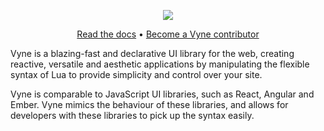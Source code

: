 <!-- 
    (c) 2022 Vyne.lua
    README.md
--> 
<p align="center">
    <img src="https://i.ibb.co/py56mbd/text-1663966555825.png">
</p>

<p align="center">
    <a href=".">Read the docs</a> • <a href=".">Become a Vyne contributor</a>
</p>

<p>Vyne is a blazing-fast and declarative UI library for the web, creating reactive, versatile and aesthetic applications by manipulating the flexible syntax of Lua to provide simplicity and control over your site.</p>

<p>Vyne is comparable to JavaScript UI libraries, such as React, Angular and Ember. Vyne mimics the behaviour of these libraries, and allows for developers with these libraries to pick up the syntax easily.</p>



